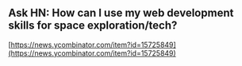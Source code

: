 ## Ask HN: How can I use my web development skills for space exploration/tech?
  
  [https://news.ycombinator.com/item?id=15725849](https://news.ycombinator.com/item?id=15725849)